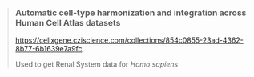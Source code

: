 > ### Automatic cell-type harmonization and integration across Human Cell Atlas datasets
> https://cellxgene.cziscience.com/collections/854c0855-23ad-4362-8b77-6b1639e7a9fc
> 
> Used to get Renal System data for _Homo sapiens_
> 
